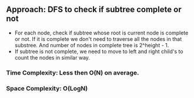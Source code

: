 ## Approach: DFS to check if subtree complete or not
* For each node, check if subtree whose root is current node is complete or not. If it is complete we don't need to traverse all the nodes in that substree. And number of nodes in complete tree is 2^height - 1.
* If subtree is not complete, we need to move to left and right child's to count the nodes in similar way.
​
### Time Complexity: Less then O(N) on average.
### Space Complexity: O(LogN)
